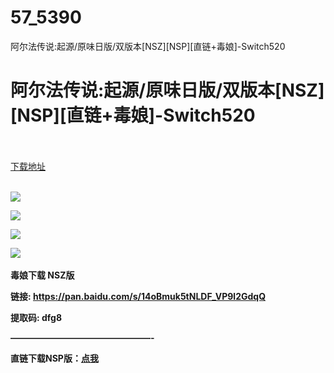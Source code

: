 # 57_5390
阿尔法传说:起源/原味日版/双版本[NSZ][NSP][直链+毒娘]-Switch520
# 阿尔法传说:起源/原味日版/双版本[NSZ][NSP][直链+毒娘]-Switch520
 <br/></br>
[下载地址](https://www.switch520.cc/article/5390 "下载地址")
<br/></br>

<p><img src="https://www.switch520.cc/muke_img/upload_art_editor_20201023-1_8d103c23f8370953088534dd2caef04f.jpg"></p>
<p><img src="https://www.switch520.cc/muke_img/upload_art_editor_20201023-1_679b85ed124b07f1b008ad7fe95c928b.jpg"></p>
<p><img src="https://www.switch520.cc/muke_img/upload_art_editor_20201023-1_ffb003880cd828efef516ffa18a05314.jpg"></p>
<p><img src="https://www.switch520.cc/muke_img/upload_art_editor_20201023-1_9138dc5fd0af850e2b45569ca122b9ea.jpg"> &nbsp; &nbsp;</p>
<p></p>
<p><span><strong>毒娘下载 NSZ版</strong></span></p>
<p><span><strong>链接: </strong></span><a href="https://pan.baidu.com/s/14oBmuk5tNLDF_VP9l2GdqQ" style="text-decoration: underline"><span><strong>https://pan.baidu.com/s/14oBmuk5tNLDF_VP9l2GdqQ</strong></span></a></p>
<p><span><strong> 提取码: dfg8</strong></span></p>
<p><span><strong>————————————————-</strong></span></p>
<p><span><strong>直链下载NSP版：</strong></span><a href="https://ziyuan3.free520.net/xianggan/Alphadia%20Genesis%20%5B0100C7801232C000%5D%5Bv0%5D.nsp.rar" target="_self" style="text-decoration: underline" rel="noopener noreferrer"><span><strong>点我</strong></span></a></p>
